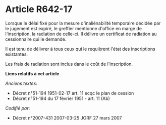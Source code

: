 # Article R642-17

Lorsque le délai fixé pour la mesure d'inaliénabilité temporaire décidée par le jugement est expiré, le greffier mentionne
d'office en marge de l'inscription, la radiation de celle-ci. Il délivre un certificat de radiation au cessionnaire qui le
demande.

Il est tenu de délivrer à tous ceux qui le requièrent l'état des inscriptions existantes.

Les frais de radiation sont inclus dans le coût de l'inscription.

**Liens relatifs à cet article**

_Anciens textes_:

  - Décret n°51-194 1951-02-17 art. 11 ecqc le plan de cession
  - Décret n°51-194 du 17 février 1951 - art. 11 (Ab)

_Codifié par_:

  - Décret n°2007-431 2007-03-25 JORF 27 mars 2007
